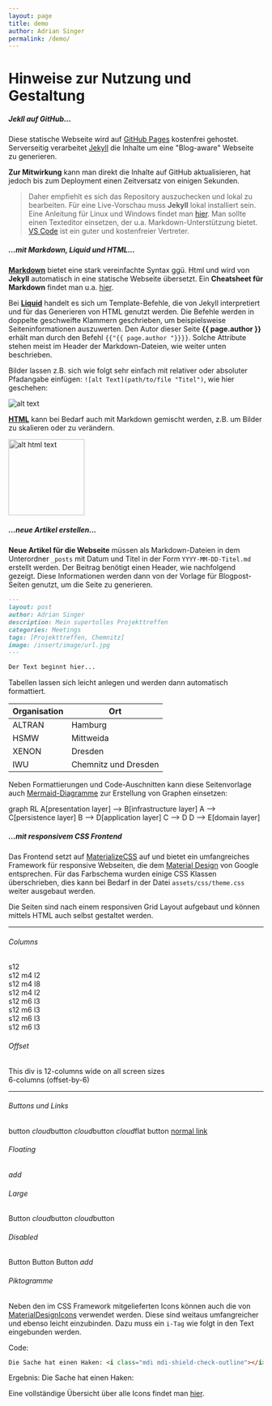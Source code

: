 ```yaml
---
layout: page
title: demo
author: Adrian Singer
permalink: /demo/
---
```


<h1 class="page-title">Hinweise zur Nutzung und Gestaltung</h1>

##### Jekll auf GitHub...

Diese statische Webseite wird auf [GitHub Pages](https://pages.github.com/) kostenfrei gehostet. Serverseitig verarbeitet [Jekyll](https://jekyllrb.com/) die Inhalte um eine "Blog-aware" Webseite zu generieren.

**Zur Mitwirkung** kann man direkt die Inhalte auf GitHub aktualisieren, hat jedoch bis zum Deployment einen Zeitversatz von einigen Sekunden.
> Daher empfiehlt es sich das Repository auszuchecken und lokal zu bearbeiten. Für eine Live-Vorschau muss **Jekyll** lokal installiert sein.
> Eine Anleitung für Linux und Windows findet man [hier](https://jekyllrb.com/docs/installation/).
> Man sollte einen Texteditor einsetzen, der u.a. Markdown-Unterstützung bietet. [VS Code](https://code.visualstudio.com/) ist ein guter und kostenfreier Vertreter.

##### ...mit Markdown, Liquid und HTML...

**[Markdown](https://de.wikipedia.org/wiki/Markdown)** bietet eine stark vereinfachte Syntax ggü. Html und wird von **Jekyll** automatisch in eine statische Webseite übersetzt.
Ein **Cheatsheet für Markdown** findet man u.a. [hier](https://github.com/adam-p/markdown-here/wiki/Markdown-Cheatsheet).

Bei **[Liquid](https://jekyllrb.com/docs/liquid/)** handelt es sich um Template-Befehle, die von Jekyll interpretiert und für das Generieren von HTML genutzt werden.
Die Befehle werden in doppelte geschweifte Klammern geschrieben, um beispielsweise Seiteninformationen auszuwerten.
Den Autor dieser Seite **{{ page.author }}** erhält man durch den Befehl `{{"{{ page.author "}}}}`. Solche Attribute stehen meist im Header der Markdown-Dateien, wie weiter unten beschrieben.

Bilder lassen z.B. sich wie folgt sehr einfach mit relativer oder absoluter Pfadangabe einfügen: `![alt Text](path/to/file "Titel")`, wie hier geschehen:

![alt text](http://lorempixel.com/400/200/technics/ "Markdown Image Titel")

**[HTML](https://www.w3schools.com/)** kann bei Bedarf auch mit Markdown gemischt werden, z.B. um Bilder zu skalieren oder zu verändern.

<img alt="alt html text" style="filter: grayscale(100%);" width="150" src="http://lorempixel.com/400/200/technics/" />

##### ...neue Artikel erstellen...

**Neue Artikel für die Webseite** müssen als Markdown-Dateien in dem Unterordner `_posts` mit Datum und Titel in der Form `YYYY-MM-DD-Titel.md` erstellt werden. Der Beitrag benötigt einen Header, wie nachfolgend gezeigt. Diese Informationen werden dann von der Vorlage für Blogpost-Seiten genutzt, um die Seite zu generieren.

```markdown
---
layout: post
author: Adrian Singer
description: Mein supertolles Projekttreffen
categories: Meetings
tags: [Projekttreffen, Chemnitz]
image: /insert/image/url.jpg
---

Der Text beginnt hier...
```

Tabellen lassen sich leicht anlegen und werden dann automatisch formattiert.

Organisation | Ort
------------ | -------------
ALTRAN       | Hamburg
HSMW         | Mittweida
XENON        | Dresden
IWU          | Chemnitz und Dresden

Neben Formattierungen und Code-Auschnitten kann diese Seitenvorlage auch [Mermaid-Diagramme](https://github.com/knsv/mermaid) zur Erstellung von Graphen einsetzen:

<div class="mermaid">
graph RL
    A[presentation layer] --> B[infrastructure layer]
    A --> C[persistence layer]
    B --> D[application layer]
    C --> D
    D --> E[domain layer]
</div>

##### ...mit responsivem CSS Frontend

Das Frontend setzt auf [MaterializeCSS](https://materializecss.com/) auf und bietet ein umfangreiches Framework für responsive Webseiten, die dem [Material Design](https://material.io/design/) von Google entsprechen.
Für das Farbschema wurden einige CSS Klassen überschrieben, dies kann bei Bedarf in der Datei `assets/css/theme.css` weiter ausgebaut werden.

Die Seiten sind nach einem responsiven Grid Layout aufgebaut und können mittels HTML auch selbst gestaltet werden.

---

<h6>Columns</h6>
<div class="row">
    <div class="col grid-example s12 blue lighten-1"><span class="flow-text">s12</span></div>
    <div class="col grid-example s12 m4 l2 teal lighten-1"><span class="flow-text">s12 m4 l2</span></div>
    <div class="col grid-example s12 m4 l8 teal lighten-1"><span class="flow-text">s12 m4 l8</span></div>
    <div class="col grid-example s12 m4 l2 teal lighten-1"><span class="flow-text">s12 m4 l2</span></div>
    <div class="col grid-example s12 m6 l3 purple lighten-3"><span class="flow-text">s12 m6 l3</span></div>
    <div class="col grid-example s12 m6 l3 purple lighten-3"><span class="flow-text">s12 m6 l3</span></div>
    <div class="col grid-example s12 m6 l3 purple lighten-3"><span class="flow-text">s12 m6 l3</span></div>
    <div class="col grid-example s12 m6 l3 purple lighten-3"><span class="flow-text">s12 m6 l3</span></div>
</div>

<div class="divider"></div>

<h6>Offset</h6>
<div class="row">
    <div class="col s12 grid-example"><span class="flow-text">This div is 12-columns wide on all screen sizes</span></div>
    <div class="col s6 offset-s6 grid-example"><span class="flow-text">6-columns (offset-by-6)</span></div>
</div>

---

<h6>Buttons und Links</h6>
<div class="row">
    <div class="col s12">
        <a class="waves-effect waves-light btn">button</a>
        <a class="waves-effect waves-light btn"><i class="material-icons left">cloud</i>button</a>
        <a class="waves-effect waves-light btn"><i class="material-icons right">cloud</i>button</a>
        <a class="waves-effect waves-light btn btn-flat"><i class="material-icons right">cloud</i>flat button</a>
        <a href="#!">normal link</a>
    </div>
</div>

<h6>Floating</h6> 
<div class="row">
    <div class="col s12">
        <a class="btn-floating btn-large waves-effect waves-light"><i class="material-icons">add</i></a>
    </div>
</div>

<h6>Large</h6> 
<div class="row">
    <div class="col s12">
        <a class="waves-effect waves-light btn-large">Button</a>
        <a class="waves-effect waves-light btn-large"><i class="material-icons left">cloud</i>button</a>
        <a class="waves-effect waves-light btn-large"><i class="material-icons right">cloud</i>button</a>
    </div>
</div>

<h6>Disabled</h6> 
<div class="row">
    <div class="col s12">
        <a class="btn-large disabled">Button</a>
        <a class="btn disabled">Button</a>
        <a class="btn-flat disabled">Button</a>
        <a class="btn-floating disabled"><i class="material-icons">add</i></a>
    </div>
</div>

<h6>Piktogramme</h6>

Neben den im CSS Framework mitgelieferten Icons können auch die von [MaterialDesignIcons](https://materialdesignicons.com/) verwendet werden. Diese sind weitaus umfangreicher und ebenso leicht einzubinden. Dazu muss ein `i-Tag` wie folgt in den Text eingebunden werden.

Code:

```html
Die Sache hat einen Haken: <i class="mdi mdi-shield-check-outline"></i>
```

Ergebnis:
Die Sache hat einen Haken: <i class="mdi mdi-shield-check-outline"></i>

Eine vollständige Übersicht über alle Icons findet man [hier](https://cdn.materialdesignicons.com/3.8.95/).
